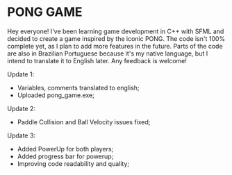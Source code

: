 # PONG GAME

Hey everyone! I've been learning game development in C++ with SFML and decided to create a game inspired by the iconic PONG. The code isn't 100% complete yet, as I plan to add more features in the future. Parts of the code are also in Brazilian Portuguese because it's my native language, but I intend to translate it to English later. Any feedback is welcome!

Update 1:
- Variables, comments translated to english;
- Uploaded pong_game.exe;

Update 2:
- Paddle Collision and Ball Velocity issues fixed;

Update 3:
- Added PowerUp for both players;
- Added progress bar for powerup;
- Improving code readability and quality;
